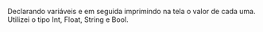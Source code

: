Declarando variáveis e em seguida imprimindo na tela o valor de cada uma. Utilizei o tipo Int, Float, String e Bool. 
